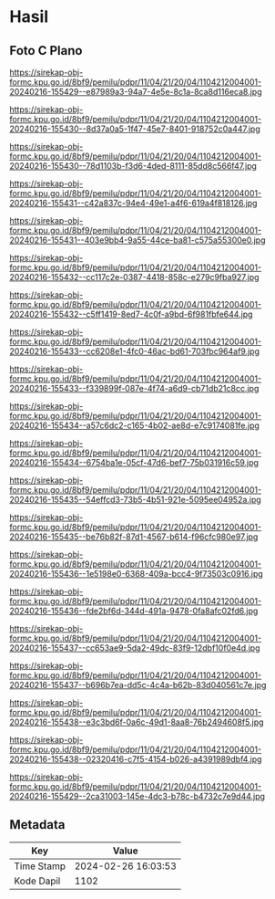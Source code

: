# Hasil

## Foto C Plano

https://sirekap-obj-formc.kpu.go.id/8bf9/pemilu/pdpr/11/04/21/20/04/1104212004001-20240216-155429--e87989a3-94a7-4e5e-8c1a-8ca8d116eca8.jpg

https://sirekap-obj-formc.kpu.go.id/8bf9/pemilu/pdpr/11/04/21/20/04/1104212004001-20240216-155430--8d37a0a5-1f47-45e7-8401-918752c0a447.jpg

https://sirekap-obj-formc.kpu.go.id/8bf9/pemilu/pdpr/11/04/21/20/04/1104212004001-20240216-155430--78d1103b-f3d6-4ded-8111-85dd8c566f47.jpg

https://sirekap-obj-formc.kpu.go.id/8bf9/pemilu/pdpr/11/04/21/20/04/1104212004001-20240216-155431--c42a837c-94e4-49e1-a4f6-619a4f818126.jpg

https://sirekap-obj-formc.kpu.go.id/8bf9/pemilu/pdpr/11/04/21/20/04/1104212004001-20240216-155431--403e9bb4-9a55-44ce-ba81-c575a55300e0.jpg

https://sirekap-obj-formc.kpu.go.id/8bf9/pemilu/pdpr/11/04/21/20/04/1104212004001-20240216-155432--cc117c2e-0387-4418-858c-e279c9fba927.jpg

https://sirekap-obj-formc.kpu.go.id/8bf9/pemilu/pdpr/11/04/21/20/04/1104212004001-20240216-155432--c5ff1419-8ed7-4c0f-a9bd-6f981fbfe644.jpg

https://sirekap-obj-formc.kpu.go.id/8bf9/pemilu/pdpr/11/04/21/20/04/1104212004001-20240216-155433--cc6208e1-4fc0-46ac-bd61-703fbc964af9.jpg

https://sirekap-obj-formc.kpu.go.id/8bf9/pemilu/pdpr/11/04/21/20/04/1104212004001-20240216-155433--f339899f-087e-4f74-a6d9-cb71db21c8cc.jpg

https://sirekap-obj-formc.kpu.go.id/8bf9/pemilu/pdpr/11/04/21/20/04/1104212004001-20240216-155434--a57c6dc2-c165-4b02-ae8d-e7c9174081fe.jpg

https://sirekap-obj-formc.kpu.go.id/8bf9/pemilu/pdpr/11/04/21/20/04/1104212004001-20240216-155434--6754ba1e-05cf-47d6-bef7-75b031916c59.jpg

https://sirekap-obj-formc.kpu.go.id/8bf9/pemilu/pdpr/11/04/21/20/04/1104212004001-20240216-155435--54effcd3-73b5-4b51-921e-5095ee04952a.jpg

https://sirekap-obj-formc.kpu.go.id/8bf9/pemilu/pdpr/11/04/21/20/04/1104212004001-20240216-155435--be76b82f-87d1-4567-b614-f96cfc980e97.jpg

https://sirekap-obj-formc.kpu.go.id/8bf9/pemilu/pdpr/11/04/21/20/04/1104212004001-20240216-155436--1e5198e0-6368-409a-bcc4-9f73503c0916.jpg

https://sirekap-obj-formc.kpu.go.id/8bf9/pemilu/pdpr/11/04/21/20/04/1104212004001-20240216-155436--fde2bf6d-344d-491a-9478-0fa8afc02fd6.jpg

https://sirekap-obj-formc.kpu.go.id/8bf9/pemilu/pdpr/11/04/21/20/04/1104212004001-20240216-155437--cc653ae9-5da2-49dc-83f9-12dbf10f0e4d.jpg

https://sirekap-obj-formc.kpu.go.id/8bf9/pemilu/pdpr/11/04/21/20/04/1104212004001-20240216-155437--b696b7ea-dd5c-4c4a-b62b-83d040561c7e.jpg

https://sirekap-obj-formc.kpu.go.id/8bf9/pemilu/pdpr/11/04/21/20/04/1104212004001-20240216-155438--e3c3bd6f-0a6c-49d1-8aa8-76b2494608f5.jpg

https://sirekap-obj-formc.kpu.go.id/8bf9/pemilu/pdpr/11/04/21/20/04/1104212004001-20240216-155438--02320416-c7f5-4154-b026-a4391989dbf4.jpg

https://sirekap-obj-formc.kpu.go.id/8bf9/pemilu/pdpr/11/04/21/20/04/1104212004001-20240216-155429--2ca31003-145e-4dc3-b78c-b4732c7e9d44.jpg


## Metadata

| Key        | Value               |
| ---------- | ------------------- |
| Time Stamp | 2024-02-26 16:03:53 |
| Kode Dapil | 1102                |



